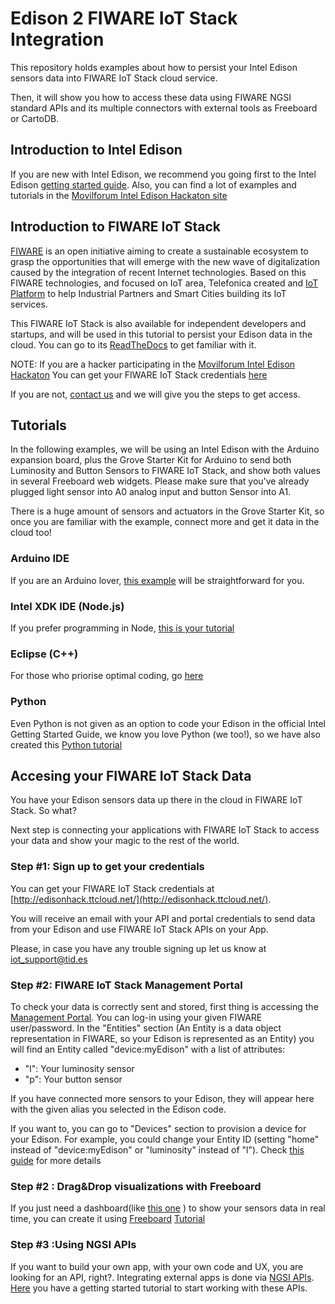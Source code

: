 # Edison 2 FIWARE IoT Stack Integration
This repository holds examples about how to persist your Intel Edison sensors data into FIWARE IoT Stack cloud service.

Then, it will show you how to access these data using FIWARE NGSI standard APIs and its multiple connectors with external tools as Freeboard or CartoDB.

## Introduction to Intel Edison
If you are new with Intel Edison, we recommend you going first to the Intel Edison [getting started guide](https://software.intel.com/es-es/iot/library/edison-getting-started). Also, you can find a lot of examples and tutorials in the [Movilforum Intel Edison Hackaton site](http://movilforum.com/unete-con-movilforum-al-reto-intel-edison-2015)

## Introduction to FIWARE IoT Stack
[FIWARE](https://www.fiware.org/) is an open initiative aiming to create a sustainable ecosystem to grasp the opportunities that will emerge with the new wave of digitalization caused by the integration of recent Internet technologies. Based on this FIWARE technologies, and focused on IoT area, Telefonica created and [IoT Platform](http://iot.tid.es) to help Industrial Partners and Smart Cities building its IoT services. 

This FIWARE IoT Stack is also available for independent developers and startups, and will be used in this tutorial to persist your Edison data in the cloud. You can go to its [ReadTheDocs](http://fiware-iot-stack.readthedocs.org/en/latest/index.html) to get familiar with it. 

NOTE: If you are a hacker participating in the [Movilforum Intel Edison Hackaton](http://movilforum.com/unete-con-movilforum-al-reto-intel-edison-2015) You can get your FIWARE IoT Stack credentials [here](http://edisonhack.ttcloud.net/)

If you are not, [contact us](mailto:iot_support@tid.es) and we will give you the steps to get access.

## Tutorials
In the following examples, we will be using an Intel Edison with the Arduino expansion board,
plus the Grove Starter Kit for Arduino to send both Luminosity and Button Sensors to FIWARE IoT Stack,
and show both values in several Freeboard web widgets. Please make sure that you've already plugged light sensor into A0 analog input and button Sensor into A1.

There is a huge amount of sensors and actuators in the Grove Starter Kit, so once you are familiar with the example, connect more and get it data in the cloud too!

### Arduino IDE
If you are an Arduino lover, [this example](https://github.com/telefonicaid/fiware-edison/tree/develop/arduino) will be straightforward for you.

### Intel XDK IDE (Node.js)
If you prefer programming in Node, [this is your tutorial](https://github.com/telefonicaid/fiware-edison/tree/develop/nodejs)

### Eclipse (C++)
For those who priorise optimal coding, go [here](https://github.com/telefonicaid/fiware-edison/tree/develop/cplusplus)

### Python
Even Python is not given as an option to code your Edison in the official Intel Getting Started Guide, we know you love Python (we too!), so we have also created this [Python tutorial](https://github.com/telefonicaid/fiware-edison/new/develop/python)

## Accesing your FIWARE IoT Stack Data
You have your Edison sensors data up there in the cloud in FIWARE IoT Stack. So what?

Next step is connecting your applications with FIWARE IoT Stack to access your data and show your magic to the rest of the world.

### Step #1: Sign up to get your credentials
You can get your FIWARE IoT Stack credentials at [http://edisonhack.ttcloud.net/](http://edisonhack.ttcloud.net/).

You will receive an email with your API and portal credentials to send data from your Edison and use FIWARE IoT Stack APIs on your App.

Please, in case you have any trouble signing up let us know at [iot_support@tid.es](mailto:iot_support@tid.es)

### Step #2: FIWARE IoT Stack Management Portal
To check your data is correctly sent and stored, first thing is accessing the [Management Portal](http://test.ttcloud.net:8008). You can log-in using your given FIWARE user/password. In the "Entities" section (An Entity is a data object representation in FIWARE, so your Edison is represented as an Entity) you will find an Entity called "device:myEdison" with a list of attributes:
* "l": Your luminosity sensor
* "p": Your button sensor

If you have connected more sensors to your Edison, they will appear here with the given alias you selected in the Edison code.

If you want to, you can go to "Devices" section to provision a device for your Edison. For example, you could change your Entity ID (setting "home" instead of "device:myEdison" or "luminosity" instead of "l"). Check [this guide](http://fiware-iot-stack.readthedocs.org/en/latest/quickguide/index.html#step-2-see-data) for more details

### Step #2 : Drag&Drop visualizations with Freeboard
If you just need a dashboard(like [this one](https://freeboard.io/board/0cYCHY) ) to show your sensors data in real time, you can create it using [Freeboard](https://freeboard.io)
[Tutorial](http://fiware-iot-stack.readthedocs.org/en/latest/quickguide/index.html#step-4-show-in-a-dashboard)

### Step #3 :Using NGSI APIs
If you want to build your own app, with your own code and UX, you are looking for an API, right?. Integrating external apps is done via [NGSI APIs](https://forge.fiware.org/plugins/mediawiki/wiki/fiware/index.php?title=Publish/Subscribe_Broker_-_Orion_Context_Broker_-_User_and_Programmers_Guide). [Here](http://fiware-iot-stack.readthedocs.org/en/latest/quickguide/index.html#step-3-get-data)
you have a getting started tutorial to start working with these APIs.
